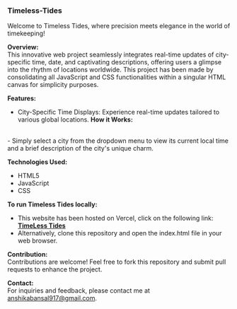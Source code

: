 <h3>Timeless-Tides</h3>

Welcome to Timeless Tides, where precision meets elegance in the world of timekeeping!

<b>Overview:</b>
<br>
This innovative web project seamlessly integrates real-time updates of city-specific time, date, and captivating descriptions, offering users a glimpse into the rhythm of locations worldwide. This project has been made by consolidating all JavaScript and CSS functionalities within a singular HTML canvas for simplicity purposes.

<b>Features:</b>
<br>

- City-Specific Time Displays: Experience real-time updates tailored to various global locations.
**How it Works:**
<br>
- Simply select a city from the dropdown menu to view its current local time and a brief description of the city's unique charm.

<b>Technologies Used:</b>
<br>
- HTML5
- JavaScript
- CSS

**To run Timeless Tides locally:**
<br>
- This website has been hosted on Vercel, click on the following link: <a href="https://timeless-tides.vercel.app/">**TimeLess Tides**</a>
- Alternatively, clone this repository and open the index.html file in your web browser.
  
**Contribution:**
<br>
Contributions are welcome! Feel free to fork this repository and submit pull requests to enhance the project.

**Contact:**
<br>
For inquiries and feedback, please contact me at anshikabansal917@gmail.com.
